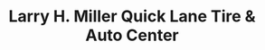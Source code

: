 ---
title: "Larry H. Miller Quick Lane Tire & Auto Center"
url: /mesa/larry-h-miller-quick-lane-tire-und-auto-center/
shop: Autowerkstatt
---